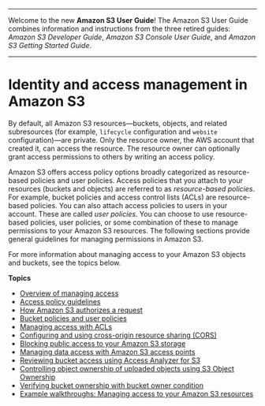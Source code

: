 --------

Welcome to the new **Amazon S3 User Guide**\! The Amazon S3 User Guide combines information and instructions from the three retired guides: *Amazon S3 Developer Guide*, *Amazon S3 Console User Guide*, and *Amazon S3 Getting Started Guide*\.

--------

# Identity and access management in Amazon S3<a name="s3-access-control"></a>

By default, all Amazon S3 resources—buckets, objects, and related subresources \(for example, `lifecycle` configuration and `website` configuration\)—are private\. Only the resource owner, the AWS account that created it, can access the resource\. The resource owner can optionally grant access permissions to others by writing an access policy\. 

Amazon S3 offers access policy options broadly categorized as resource\-based policies and user policies\. Access policies that you attach to your resources \(buckets and objects\) are referred to as *resource\-based policies*\. For example, bucket policies and access control lists \(ACLs\) are resource\-based policies\. You can also attach access policies to users in your account\. These are called *user policies*\. You can choose to use resource\-based policies, user policies, or some combination of these to manage permissions to your Amazon S3 resources\. The following sections provide general guidelines for managing permissions in Amazon S3\.

For more information about managing access to your Amazon S3 objects and buckets, see the topics below\.

**Topics**
+ [Overview of managing access](access-control-overview.md)
+ [Access policy guidelines](access-policy-alternatives-guidelines.md)
+ [How Amazon S3 authorizes a request](how-s3-evaluates-access-control.md)
+ [Bucket policies and user policies](using-iam-policies.md)
+ [Managing access with ACLs](acl-overview.md)
+ [Configuring and using cross\-origin resource sharing \(CORS\)](cors.md)
+ [Blocking public access to your Amazon S3 storage](access-control-block-public-access.md)
+ [Managing data access with Amazon S3 access points](access-points.md)
+ [Reviewing bucket access using Access Analyzer for S3](access-analyzer.md)
+ [Controlling object ownership of uploaded objects using S3 Object Ownership](about-object-ownership.md)
+ [Verifying bucket ownership with bucket owner condition](bucket-owner-condition.md)
+ [Example walkthroughs: Managing access to your Amazon S3 resources](example-walkthroughs-managing-access.md)